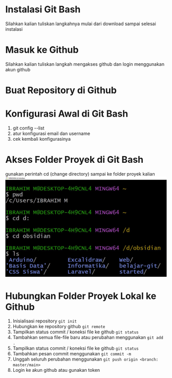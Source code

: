 # Instalasi Git Bash

Silahkan kalian tuliskan langkahnya mulai dari download sampai selesai instalasi
# Masuk ke Github

Silahkan kalian tuliskan langkah mengakses github dan login menggunakan akun github

# Buat Repository di Github

# Konfigurasi Awal di Git Bash
1. git config --list
2. atur konfigurasi email dan username
3. cek kembali konfigurasinya
# Akses Folder Proyek di Git Bash
gunakan perintah cd (change directory) sampai ke folder proyek kalian
![](assets/change%20directory.jpg)
# Hubungkan Folder Proyek Lokal ke Github
1. Inisialisasi repository `git init`
2. Hubungkan ke repository github `git remote`
3. Tampilkan status commit / koneksi file ke github `git status`
4. Tambahkan semua file-file baru atau perubahan menggunakan `git add .`
5. Tampilkan status commit / koneksi file ke github `git status`
6. Tambahkan pesan commit menggunakan `git commit -m`
7. Unggah seluruh perubahan menggunakan `git push origin <branch: master/main>`
8. Login ke akun github atau gunakan token

